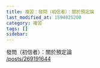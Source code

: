 ```yaml
---
title: 複習：發問（初信者）：關於預定論
last_modified_at: 1594825200
category: 複習
tags: []
sidebar: 
---
```


<p>發問（初信者）：關於預定論 <br/>
<a href="/posts/269191644" target="_blank">/posts/269191644</a></p>
<p> </p>
